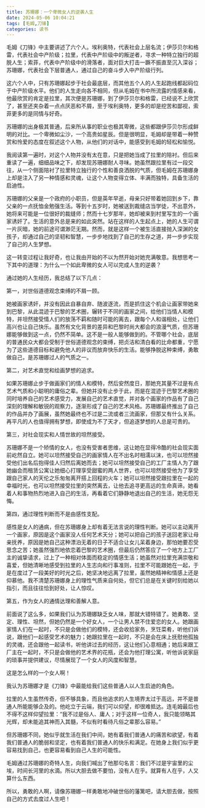 ```yaml
---
title: 苏珊娜：一个卑微女人的逆袭人生
date: 2024-05-06 10:04:21
tags: [毛姆,刀锋]
categories: 读书
---
```

毛姆《刀锋》中主要讲述了六个人。埃利奥特，代表社会上层名流；伊莎贝尔和格雷，代表社会中产阶级；拉里，代表中产阶级中的叛逆者，寻求一种特立独行的超脱人生；索菲，代表中产阶级中的滑落者，面对巨大打击一蹶不振直至沉入深谷；苏珊娜，代表社会下层普通人，通过自己的奋斗步入中产阶级行列。

这六个人中，只有苏珊娜起步于社会最底层，而其他五个人的人生起跑线都起码位于中产阶级水平。他们的人生走向各不相同，但从毛姆在书中所流露的情感来看，他最欣赏的肯定是拉里，其次便是苏珊娜，到了伊莎贝尔和格雷，已经说不上欣赏了，甚至还夹杂着一点点厌恶和不屑，至于埃利奥特，更多的却是挖苦和鄙视，索菲更多的是同情与好奇。

苏珊娜的出身极其普通，后来所从事的职业也极其卑微，这些都跟伊莎贝尔形成鲜明的对比。一个卑微如尘沙，一个高贵如星辰。但是很明显，毛姆却是带着一种赞赏和怜爱的态度在叙述这个人物，从他们的对话中，能感受到毛姆的轻松和愉悦。

我阅读第一遍时，对这个人物并没有太在意，只是把她当成了拉里的陪衬。但后来重读了一遍，细细品味之下，却发现苏珊娜耐人寻味。她虽然跟拉里有过一段交往，从一个侧面陪衬了拉里特立独行的个性和善良洒脱的气质，但毛姆在苏珊娜身上却是注入了另一种情感和灵魂，让这个人物变得立体、丰满而独特，具备生活的启迪性。

苏珊娜的父亲是一个政府的小职员，但是英年早逝，母亲只好带着她回到乡下，靠父亲的一点抚恤金勉强生活。等到十五岁时，她被送到裁缝店当学徒，不出意外，她将来可能是一位很好的裁缝师；然而十七岁那年，她却被来到村里写生的一个画家诱奸了。生活的意外总是来的如此突然。站在这样的人生起点上，她的人生可谓一片灰暗，她的前途可谓渺茫无期。然而，就是这样一个被生活直接抛入深渊的女孩子，却通过自己的坚韧和智慧，一步步地找到了自己的生存之道，并一步步实现了自己的人生梦想。

这一转变过程让我好奇，也让我由开始的不以为然开始对她充满敬意。我想思考一下其中的道理：为什么一个如此卑微的女人可以完成人生的逆袭？

通过她的人生经历，我总结了以下几点：

第一，对世俗道德观念束缚的不屑一顾。

她被画家诱奸，并没有因此自暴自弃、随波逐流，而是抓住这个机会让画家带她来到巴黎，从此混迹于巴黎的艺术圈，辗转于不同的画家之间，给他们当情人和模特，并坦然接受情人们的放荡不羁和随时可能的离去，跟每个人和谐相处，让他们高兴也让自己快乐。虽然有文化背景的差异和巴黎时尚大都会的浪漫气质，但苏珊娜能够做到这一点，仍然不简单。这不是一般人能够做到的。不管哪个社会，底层的普通民众大都会受制于世俗道德观念的束缚，把贞洁和清白看的比命都重，宁愿为了这些道德目标和避免他人的非议而放弃快乐的生活。能够挣脱这种束缚，勇敢做自己，是苏珊娜过人的气质之一。

第二，对艺术直觉和绘画梦想的追求。

如果苏珊娜止步于做画家们的情人和模特，然后安然度日，那她充其量不过是有点艺术气质和小聪明的庸俗之辈。但她并没有止步于此，而是在混迹于巴黎艺术圈的同时培养自己的艺术感受力，发展自己的艺术直觉，并对各个画家的作品有了自己深刻的理解和敏锐的观察力，逐渐形成了自己的艺术风格。苏珊娜最终推出了自己的作品并办了画展，虽然她最终也不过是二流或者三流画家，但那又有什么关系。再平凡的人也值得拥有梦想，即使成为不了天才，但追逐梦想的人总是可贵的。

第三，对社会现实和人情世故的坦然接受。

苏珊娜不是一个矫情的女人，也没有受害者思维，这让她在显得冷酷的社会现实面前屹然自立。她可以坦然接受自己的画家情人在不出名时相濡以沫，也可以坦然接受他们出名后抱得佳人归然后离她而去；她可以坦然接受自己的工厂主情人为了跟她幽会而租赁公寓让她细心打理享受甜蜜的两人世界，也可以坦然接受他为了享受跟自己家人的天伦之乐匆匆离开搭上回程的火车；她可以坦然接受跟拉里在一起的幸福时光，也可以坦然接受拉里的突然离去，让他去追寻更高远的生命真谛。她看着人和事物热烈地进入自己的生活，再看着它们静静地退出自己的生活，她无怨无悔。

第四，通过理性判断而不是由感性支配。

感性是女人的通病，但在苏珊娜身上却有着无法言说的理性判断。她可以主动离开一个画家，原因是这个画家没人任何艺术天分；她可以把自己的孩子送回老家让母亲抚养，原因是她自己这种漂泊无着的日子不适合让女儿呆着身边，那怕她要忍受思念之苦；她虽然强烈地依恋着巴黎的艺术圈，但最后仍然答应了一个地方上工厂主的诚挚请求，过上了一种相对体面而稳定的情感生活；她虽然对拉里充满崇敬和喜爱，但她清晰地感受到拉里的人生志向和行事准则，拉里不可能跟她在一起，于是在度过了一段美好的时光之后，她坚决地远离了拉里，虽然她精神和情感上还是仰慕他。我不清楚苏珊娜身上的理性气质来自何处，但它们总是在关键时刻给她以指引，而且往往恰到好处，让人惊叹。

第五，作为女人的通情达理和善解人意。

前面说了这么多，如果我们认为苏珊娜缺乏女人味，那就大错特错了。她勇敢、坚定、理性、坦然，但她仍然是一个好女人，一个让男人禁不住爱恋的女人。她跟画家情人们在一起时，不只是会做他们的模特，还会收拾家务，烹饪菜肴，听他们诉说，跟他们一起感受艺术的魅力；她跟拉里在一起时，不只是会在床上抚慰他孤独的灵魂，还会跟他一起读书，听他讲过去的经历，这让他们心意相通；她后来跟工厂主在一起时，不只是会做他的艺术界的花瓶，还会为他打理公寓，听他诉说家庭的琐事并提供建议，尽情展现了一个女人的风度和智慧。

这是怎么样的一个女人啊！

我认为苏珊娜才是《刀锋》中最能给我们这些普通人以人生启迪的角色。

拉里的人生虽然传奇，但不够具象，而且他追求的人生境界太过于高远，并不是普通人所能能够企及的。他屹立于云端，我们可以仰望，却很难抵达。连毛姆最后也不得不这样仰望拉里：“我不过是俗人、庸人；对于这样一位奇人，我只能领略其光辉，却未能追其神而入其髓，不似有时看待凡俗之辈那么容易。”

但苏珊娜不同，她似乎就生活在我们中间，她有着我们普通人的痛苦和欲望，有着我们普通人的脆弱和坚定，也有着我们普通人的快乐和满足。在她身上我们似乎更容易找到自己，也更容易看到自己人生的可能性。

毛姆通过苏珊娜的奇特人生，向我们喊出了他那句名言：我们不过是宇宙里的尘埃，时间长河里的水滴。所以大胆去做不要怕，没有人在乎。就算有人在乎，人又算什么东西。

所以，勇敢的人啊，请像苏珊娜一样勇敢地冲破世俗的藩篱吧，请大胆去做，按照自己的方式去度过人生吧！